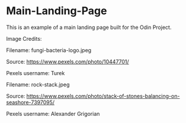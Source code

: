 # Main-Landing-Page
This is an example of a main landing page built for the Odin Project.


Image Credits:

Filename: fungi-bacteria-logo.jpeg

  Source: https://www.pexels.com/photo/10447701/

  Pexels username: Turek
  
Filename: rock-stack.jpeg
  
  Source: https://www.pexels.com/photo/stack-of-stones-balancing-on-seashore-7397095/
  
  Pexels username: Alexander Grigorian
  
 
